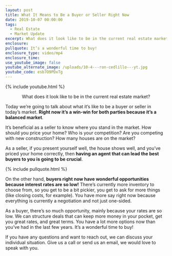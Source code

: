 ```yaml
---
layout: post
title: What It Means to Be a Buyer or Seller Right Now
date: 2019-10-07 00:00:00
tags:
  - Real Estate
  - Market Update
excerpt: What does it look like to be in the current real estate market?
enclosure:
pullquote: It’s a wonderful time to buy!
enclosure_type: video/mp4
enclosure_time:
use_youtube_image: false
youtube_alternate_image: /uploads/10-4---ron-cedlillo---yt.jpg
youtube_code: esb7O9PDxTg
---
```


{% include youtube.html %}

<center>What does it look like to be in the current real estate market?</center>

Today we’re going to talk about what it’s like to be a buyer or seller in today’s market. **Right now it’s a win-win for both parties because it’s a balanced market**.

It’s beneficial as a seller to know where you stand in the market. How should you price your home? Who is your competition? Are you competing with new construction? How many houses are on the market?

As a seller, if you present yourself well, the house shows well, and you’ve priced your home correctly, then **having an agent that can lead the best buyers to you is going to be crucial**.

{% include pullquote.html %}

On the other hand, **buyers right now have wonderful opportunities because interest rates are so low\!** There’s currently more inventory to choose from, so you get to be a bit pickier, you get to ask for more things (like closing costs, for example). You have more say right now because everything is currently a negotiation and not just one-sided.

As a buyer, there’s so much opportunity, mainly because your rates are so low. We can structure deals that can keep more money in your pocket, get you great rates, and great terms. You have a lot more options now than you’ve had in the last few years. It’s a wonderful time to buy\!

If you have any questions and want to reach out, we can discuss your individual situation. Give us a call or send us an email, we would love to speak with you.